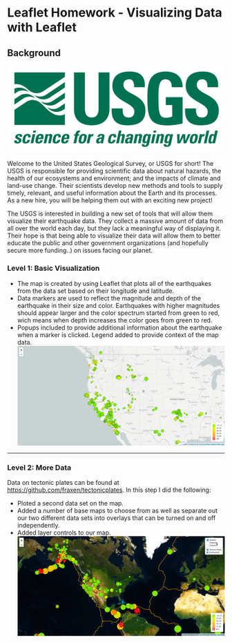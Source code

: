 # Leaflet Homework - Visualizing Data with Leaflet

## Background

![1-Logo](Images/1-Logo.png)

Welcome to the United States Geological Survey, or USGS for short! The USGS is responsible for providing scientific data about natural hazards, the health of our ecosystems and environment; and the impacts of climate and land-use change. Their scientists develop new methods and tools to supply timely, relevant, and useful information about the Earth and its processes. As a new hire, you will be helping them out with an exciting new project!

The USGS is interested in building a new set of tools that will allow them visualize their earthquake data. They collect a massive amount of data from all over the world each day, but they lack a meaningful way of displaying it. Their hope is that being able to visualize their data will allow them to better educate the public and other government organizations (and hopefully secure more funding..) on issues facing our planet.

### Level 1: Basic Visualization
- The map is created by using Leaflet that plots all of the earthquakes from the data set based on their longitude and latitude.
- Data markers are used to reflect the magnitude and depth of the earthquake in their size and color. Earthquakes with higher magnitudes should appear larger and the color spectrum started from green to red, wich means when depth increases the color goes from green to red.
- Popups included to provide additional information about the earthquake when a marker is clicked. Legend added to provide context of the map data.
![2-BasicMap](Images/2-BasicMap.png)
- - -

### Level 2: More Data

Data on tectonic plates can be found at <https://github.com/fraxen/tectonicplates>. 
In this step I did the following:
* Ploted a second data set on the map.
* Added a number of base maps to choose from as well as separate out our two different data sets into overlays that can be turned on and off independently.
* Added layer controls to our map.
![5-Advanced](Images/5-Advanced.png)


